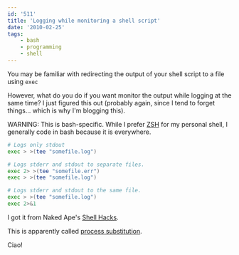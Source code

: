 ```yaml
---
id: '511'
title: 'Logging while monitoring a shell script'
date: '2010-02-25'
tags:
    - bash
    - programming
    - shell
---
```


You may be familiar with redirecting the output of your shell script to a file
using `exec`

However, what do you do if you want monitor the output while logging at the
same time? I just figured this out (probably again, since I tend to forget
things... which is why I'm blogging this).

<!-- more -->

WARNING: This is bash-specific. While I prefer [ZSH](http://zsh.org/) for my
personal shell, I generally code in bash because it is everywhere.

```bash
# Logs only stdout
exec > >(tee "somefile.log")

# Logs stderr and stdout to separate files.
exec 2> >(tee "somefile.err")
exec > >(tee "somefile.log")

# Logs stderr and stdout to the same file.
exec > >(tee "somefile.log")
exec 2>&1
```

I got it from Naked Ape's
[Shell Hacks](http://nakedape.cc/wiki/ShellHacks#head-de8dfd2d082bafe4d128663f71cff0e298084e30).

This is apparently called
[process substitution](http://tldp.org/LDP/abs/html/process-sub.html).

Ciao!
